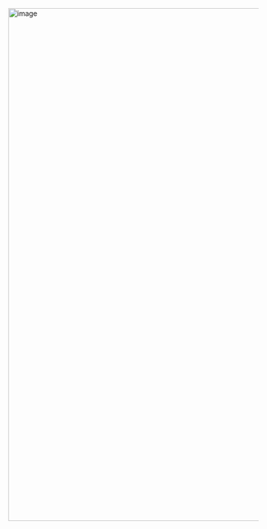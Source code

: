 <img width="1033" alt="image" src="https://github.com/user-attachments/assets/f2f6a65c-147f-4187-9e83-9764ac25dbf5">
